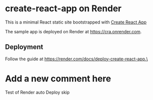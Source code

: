 # create-react-app on Render

This is a minimal React static site bootstrapped with [Create React App](https://github.com/facebook/create-react-app)

The sample app is deployed on Render at https://cra.onrender.com.

## Deployment

Follow the guide at https://render.com/docs/deploy-create-react-app.\

# Add a new comment here

Test of Render auto Deploy skip
